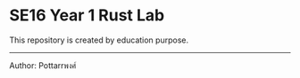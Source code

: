 # SE16 Year 1 Rust Lab

This repository is created by education purpose.

<hr>

Author: Pottarrพงศ์

